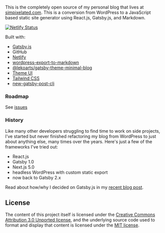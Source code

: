 This is the completely open source of my personal blog that lives at [simpixelated.com](https://simpixelated.com). This is a conversion from WordPress to a JavaScript based static site generator using React.js, Gatsby.js, and Markdown.

[![Netlify Status](https://api.netlify.com/api/v1/badges/3afc92b8-982b-4986-91b4-eec61af3b2f3/deploy-status)](https://app.netlify.com/sites/simpixelated/deploys)

Built with:

- [Gatsby.js](https://www.gatsbyjs.com/docs/)
- GitHub
- [Netlify](https://docs.netlify.com/#get-started)
- [wordpress-export-to-markdown](https://github.com/lonekorean/wordpress-export-to-markdown)
- [@lekoarts/gatsby-theme-minimal-blog](https://github.com/LekoArts/gatsby-themes/tree/master/themes/gatsby-theme-minimal-blog)
- [Theme UI](https://theme-ui.com/home)
- [Tailwind CSS](https://tailwindcss.com/docs/customizing-colors)
- [new-gatsby-post-cli](https://github.com/luftywiranda13/new-gatsby-post-cli)

### Roadmap

See [issues](https://github.com/simpixelated/simpixelated.com/issues)

### History

Like many other developers struggling to find time to work on side projects, I've started but never finished refactoring my blog from WordPress to just about anything else, many times over the years. Here's just a few of the frameworks I've tried out:

- React.js
- Gatsby 1.0
- Next.js 5.0
- headless WordPress with custom static export
- now back to Gatsby 2.x

Read about how/why I decided on Gatsby.js in my [recent blog post](https://github.com/simpixelated/simpixelated.com/blob/stable/content/posts/2021-01-20-converting-from-word-press-to-gatsby-js/index.md).

## License

The content of this project itself is licensed under the [Creative Commons Attribution 3.0 Unported license](https://creativecommons.org/licenses/by/3.0/), and the underlying source code used to format and display that content is licensed under the [MIT license](LICENSE.md).
